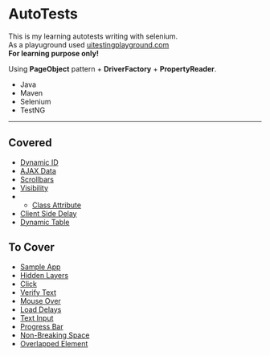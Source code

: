 # AutoTests
This is my learning autotests writing with selenium.<br> 
As a playuground used [uitestingplayground.com](http://uitestingplayground.com)<br>
**For learning purpose only!**

Using **PageObject** pattern + **DriverFactory** + **PropertyReader**.

* Java
* Maven
* Selenium
* TestNG
____________
## Covered
+ [Dynamic ID](http://uitestingplayground.com/dynamicid)
+ [AJAX Data](http://uitestingplayground.com/ajax)
+ [Scrollbars](http://uitestingplayground.com/scrollbars)
+ [Visibility](http://uitestingplayground.com/visibility)
+ + [Class Attribute](http://uitestingplayground.com/classattr)
+ [Client Side Delay](http://uitestingplayground.com/clientdelay)
+ [Dynamic Table](http://uitestingplayground.com/dynamictable)

## To Cover
+ [Sample App](http://uitestingplayground.com/sampleapp)
+ [Hidden Layers](http://uitestingplayground.com/hiddenlayers)
+ [Click](http://uitestingplayground.com/click)
+ [Verify Text](http://uitestingplayground.com/verifytext)
+ [Mouse Over](http://uitestingplayground.com/mouseover)
+ [Load Delays](http://uitestingplayground.com/loaddelay)
+ [Text Input](http://uitestingplayground.com/textinput)
+ [Progress Bar](http://uitestingplayground.com/progressbar)
+ [Non-Breaking Space](http://uitestingplayground.com/nbsp)
+ [Overlapped Element](http://uitestingplayground.com/overlapped)